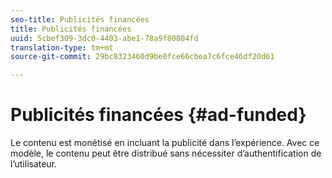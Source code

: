 ```yaml
---
seo-title: Publicités financées
title: Publicités financées
uuid: 5cbef309-3dc0-4403-abe1-78a9f80804fd
translation-type: tm+mt
source-git-commit: 29bc8323460d9be0fce66cbea7c6fce46df20d61

---
```



# Publicités financées {#ad-funded}

Le contenu est monétisé en incluant la publicité dans l’expérience. Avec ce modèle, le contenu peut être distribué sans nécessiter d’authentification de l’utilisateur.
